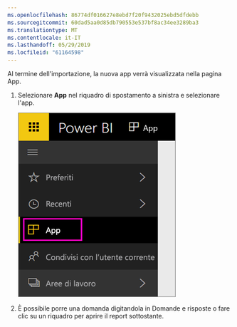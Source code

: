 ```yaml
---
ms.openlocfilehash: 86774df016627e8ebd7f20f9432025ebd5dfdebb
ms.sourcegitcommit: 60dad5aa0d85db790553e537bf8ac34ee3289ba3
ms.translationtype: MT
ms.contentlocale: it-IT
ms.lasthandoff: 05/29/2019
ms.locfileid: "61164598"
---
```

Al termine dell'importazione, la nuova app verrà visualizzata nella pagina App.

1. Selezionare **App** nel riquadro di spostamento a sinistra e selezionare l'app.
   
     ![App nel riquadro di spostamento a sinistra](media/powerbi-service-apps-open-app/power-bi-service-apps-left-nav.png)
2. È possibile porre una domanda digitandola in Domande e risposte o fare clic su un riquadro per aprire il report sottostante. 

